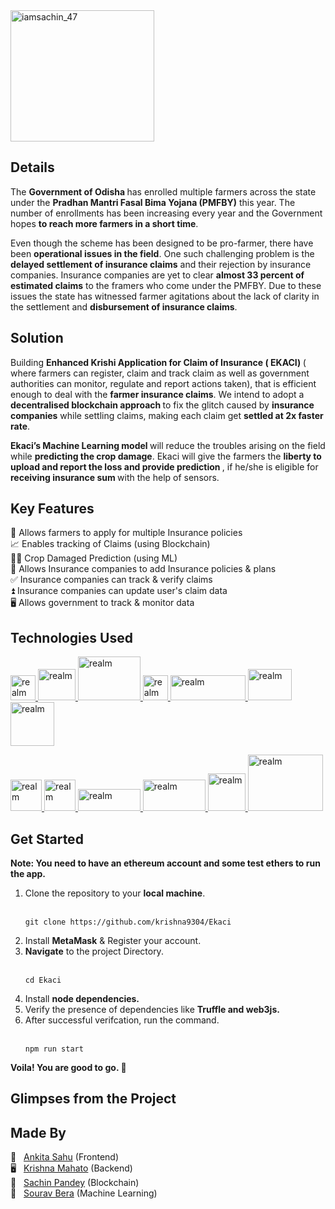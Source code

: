 <img align="center" src="https://i.postimg.cc/FKQ9ZQsq/EKACI-By-Kalinga-Coders.png" alt="iamsachin_47" height="210" width="230" /> 

## Details
The <b>Government of Odisha </b>has enrolled multiple farmers across the state under the <b>Pradhan Mantri Fasal Bima Yojana (PMFBY)</b> this year. The number of enrollments has been increasing every year and the Government hopes <b>to reach more farmers in a short time</b>. 

Even though the scheme has been designed to be pro-farmer, there have been <b>operational issues in the field</b>. One such challenging problem is the <b>delayed settlement of insurance claims</b> and their rejection by insurance companies. Insurance companies are yet to clear <b>almost 33 percent of estimated claims</b> to the framers who come under the PMFBY.  Due to these issues the state has witnessed farmer agitations about the lack of clarity in the settlement and <b>disbursement of insurance claims</b>. <br>

## Solution
Building <b>Enhanced Krishi Application for Claim of Insurance ( EKACI) </b>( where farmers can register, claim and track claim as well as government authorities can monitor, regulate and report actions taken), that is efficient enough to deal with the <b>farmer insurance claims</b>.
We intend to adopt a <b> decentralised blockchain approach </b> to fix the glitch caused by <b>insurance companies</b> while settling claims, making each claim get <b>settled at 2x faster rate</b>. <br>

<b> Ekaci’s Machine Learning model </b> will reduce the troubles arising on the field while <b> predicting the crop damage</b>. Ekaci will give the farmers the <b> liberty to upload and report the loss and provide prediction </b>, if he/she is eligible for <b> receiving insurance sum </b> with the help of sensors.

## Key Features  
🤝 Allows farmers to apply for multiple Insurance policies <br>
📈 Enables tracking of Claims (using Blockchain) <br>
👩‍🌾 Crop Damaged Prediction (using ML) <br>
📄 Allows Insurance companies to add Insurance policies & plans <br>
✅ Insurance companies can track & verify claims <br>
⏫ Insurance companies can update user's claim data <br>
🖥️ Allows government to track & monitor data <br> 

## Technologies Used

<a href="#" target="_blank" rel="noreferrer"> <img src="https://upload.wikimedia.org/wikipedia/commons/thumb/9/99/Unofficial_JavaScript_logo_2.svg/1024px-Unofficial_JavaScript_logo_2.svg.png?20141107110902" alt="realm" width="40" height="40"/> </a>
<a href="#" target="_blank" rel="noreferrer"> <img src="https://www.drupal.org/files/project-images/screenshot_361.png" alt="realm" width="60" height="50"/> </a>
<a href="#" target="_blank" rel="noreferrer"> <img src="https://cdn.freebiesupply.com/logos/thumbs/2x/nodejs-1-logo.png" alt="realm" width="100" height="70"/> </a>
<a href="#" target="_blank" rel="noreferrer"> <img src="https://trufflesuite.com/assets/logo.png" alt="realm" width="40" height="40"/> </a>
<a href="#" target="_blank" rel="noreferrer"> <img src="https://www.allangray.co.za/globalassets/information-technology/npm.png" alt="realm" width="120" height="40"/> </a> 
<a href="#" target="_blank" rel="noreferrer"> <img src="https://technochords.com/wp-content/uploads/2021/07/react-js.png" alt="realm" width="70" height="50"/> </a>
<a href="#" target="_blank" rel="noreferrer"> <img src="https://www.ictdemy.com/images/5728/mdb.png" alt="realm" width="70" height="70"/> </a>

<a href="#" target="_blank" rel="noreferrer"> <img src="https://cdn.icon-icons.com/icons2/2107/PNG/512/file_type_vscode_icon_130084.png" alt="realm" width="50" height="50"/> </a>
<a href="#" target="_blank" rel="noreferrer"> <img src="https://expolab.org/ecs189f-fall-2020/Projects/Promise/images/remix.png" alt="realm" width="50" height="50"/> </a>
<a href="#" target="_blank" rel="noreferrer"> <img src="https://upload.wikimedia.org/wikipedia/commons/6/64/Expressjs.png" alt="realm" width="100" height="35"/> </a>
<a href="#" target="_blank" rel="noreferrer"> <img src="https://freepngimg.com/thumb/python_logo/5-2-python-logo-png-image.png" alt="realm" width="100" height="50"/> </a>
<a href="#" target="_blank" rel="noreferrer"> <img src="https://encrypted-tbn0.gstatic.com/images?q=tbn:ANd9GcQ9RK9G5Gp5VVyOibXr5sImLm0Gxe_wI59V0gL6NcIw&s" alt="realm" width="60" height="60"/> </a>
<a href="#" target="_blank" rel="noreferrer"> <img src="https://upload.wikimedia.org/wikipedia/commons/thumb/a/ab/TensorFlow_logo.svg/1200px-TensorFlow_logo.svg.png" alt="realm" width="120" height="90"/> </a>  <br>

## Get Started

<b>Note: You need to have an ethereum account and some test ethers to run the app.</b>
  <br>
  <ol>
<li>Clone the repository to your <b>local machine</b>.</li> <br>
  
```
git clone https://github.com/krishna9304/Ekaci
```
  
<li>Install <b>MetaMask</b> & Register your account.</li>
  
<li><b>Navigate</b> to the project Directory.</li>
<br>
  
```
cd Ekaci
```
  
<li>Install <b>node dependencies.</b></li>
<li>Verify the presence of dependencies like <b>Truffle and web3js. </b> </li>
<li> After successful verifcation, run the command. </li><br>
  
```
npm run start
```
</ol>

<b>Voila! You are good to go. 🥳 </b>  <br>

## Glimpses from the Project


## Made By
💬 &nbsp; <a href="https://github.com/SAHU-01" target="_blank" rel="noreferrer">Ankita Sahu</a> (Frontend) <br>
🖥️  &nbsp; <a href="https://github.com/krishna9304" target="_blank" rel="noreferrer">Krishna Mahato</a> (Backend) <br>
👕   &nbsp; <a href="https://github.com/skpandey885" target="_blank" rel="noreferrer">Sachin Pandey</a> (Blockchain) <br>
🚀   &nbsp; <a href="https://github.com/Zeo-shark" target="_blank" rel="noreferrer">Sourav Bera</a> (Machine Learning) <br>


